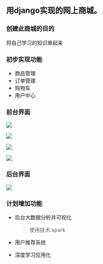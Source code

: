 
## 用django实现的网上商城。
### 创建此商城的目的
   将自己学习的知识串起来

### 初步实现功能
- 商品管理
- 订单管理
- 购物车
- 用户中心

### 前台界面

![](http://github.com/kyoyo/ecshop/raw/master/images/intro1.png)

![](http://github.com/kyoyo/ecshop/raw/master/images/intro2.png)

![](http://github.com/kyoyo/ecshop/raw/master/images/intro3.png)

![](http://github.com/kyoyo/ecshop/raw/master/images/intro5.jpg)

### 后台界面

![](http://github.com/kyoyo/ecshop/raw/master/images/intro4.png)


### 计划增加功能

- 后台大数据分析并可视化
  > 使用技术:spark

- 用户推荐系统
- 深度学习应用化





